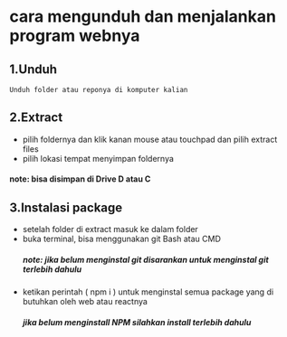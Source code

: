 

# cara mengunduh dan menjalankan program webnya

## 1.Unduh 
    Unduh folder atau reponya di komputer kalian  

## 2.Extract
* pilih foldernya dan klik kanan mouse atau touchpad dan pilih extract files 
* pilih lokasi tempat menyimpan foldernya 
#### note: bisa disimpan di Drive D atau C

## 3.Instalasi package
* setelah folder di extract masuk ke dalam folder
* buka terminal, bisa menggunakan git Bash atau CMD 
  ##### note: jika belum menginstal git disarankan untuk menginstal git terlebih dahulu
* ketikan perintah ( npm i ) untuk menginstal semua package yang di butuhkan oleh web atau reactnya
  ##### jika belum menginstall NPM silahkan install terlebih dahulu
         
